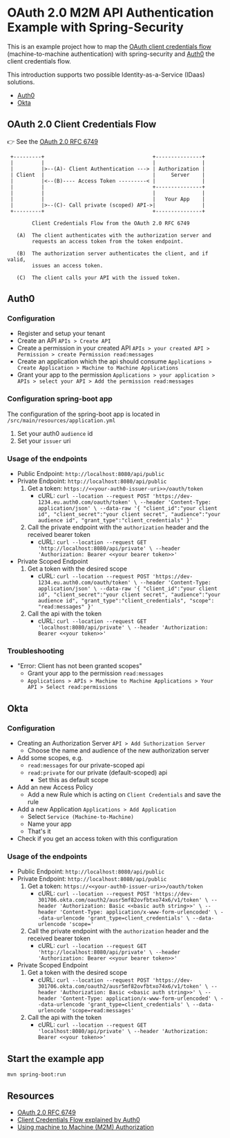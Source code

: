 # OAuth 2.0 M2M API Authentication Example with Spring-Security

This is an example project how to map the [OAuth client credentials flow](https://tools.ietf.org/html/rfc6749#section-4.4) (machine-to-machine authentication) with spring-security and [Auth0](https://auth0.com/de/) the client credentials flow.

This introduction supports two possible Identity-as-a-Service (IDaas) solutions.

* [Auth0](https://auth0.com)
* [Okta](https://developer.okta.com)


## OAuth 2.0 Client Credentials Flow

👉  See the [OAuth 2.0 RFC 6749](https://tools.ietf.org/html/rfc6749#section-4.4)


     +---------+                                   +---------------+
     |         |                                   |               |
     |         |>--(A)- Client Authentication ---> | Authorization |
     | Client  |                                   |     Server    |
     |         |<--(B)---- Access Token ---------< |               |
     |         |                                   +---------------+
     |         |                                   |               |
     |         |                                   |   Your App    |   
     |         |>--(C)- Call private (scoped) API->|               |               
     +---------+                                   +---------------+

            Client Credentials Flow from the OAuth 2.0 RFC 6749
            
       (A)  The client authenticates with the authorization server and
            requests an access token from the token endpoint.
    
       (B)  The authorization server authenticates the client, and if valid,
            issues an access token.        
            
       (C)  The client calls your API with the issued token.     


## Auth0

### Configuration

* Register and setup your tenant
* Create an API ``APIs > Create API``
* Create a permission in your created API ``APIs > your created API > Permission > create Permission read:messages``
* Create an application which the api should consume ``Applications > Create Application > Machine to Machine Applications``
* Grant your app to the permission ``Applications > your application > APIs > select your API > Add the permission read:messages``

### Configuration spring-boot app

The configuration of the spring-boot app is located in ``/src/main/resources/application.yml``

1. Set your auth0 ``audience`` id
1. Set your ``issuer`` uri

### Usage of the endpoints

* Public Endpoint: ``http://localhost:8080/api/public``
* Private Endpoint: ``http://localhost:8080/api/public``
    1. Get a token: ``https://<<your-auth0-issuer-uri>>/oauth/token``
        * cURL: ``curl --location --request POST 'https://dev-1234.eu.auth0.com/oauth/token' \
                  --header 'Content-Type: application/json' \
                  --data-raw '{
                      "client_id":"your client id",
                      "client_secret":"your client secret",
                      "audience":"your audience id",
                      "grant_type":"client_credentials"
                  }'``
    1. Call the private endpoint with the ``authorization`` header and the received bearer token
        * cURL: ``curl --location --request GET 'http://localhost:8080/api/private' \
            --header 'Authorization: Bearer <<your bearer token>>'``
* Private Scoped Endpoint
    1. Get a token with the desired scope
        * cURL: ``curl --location --request POST 'https://dev-1234.eu.auth0.com/oauth/token' \
                  --header 'Content-Type: application/json' \
                  --data-raw '{
                      "client_id":"your client id",
                      "client_secret":"your client secret",
                      "audience":"your audience id",
                     "grant_type":"client_credentials",
                      "scope": "read:messages"
                  }'``
    2. Call the api with the token
        * cURL: ```curl --location --request GET 'localhost:8080/api/private' \
                  --header 'Authorization: Bearer <<your token>>'```               
    
### Troubleshooting

* "Error: Client has not been granted scopes"
    *  Grant your app to the permission ``read:messages``
    * ``Applications > APIs > Machine to Machine Applications > Your API > Select read:permissions``
    
    
## Okta

### Configuration    
       
* Creating an Authorization Server ``API > Add Suthorization Server`` 
    * Choose the name and audience of the new authorization server
* Add some scopes, e.g. 
    * ``read:messages`` for our private-scoped api
    * ``read:private`` for our private (default-scoped) api
        * Set this as default scope
* Add an new Access Policy
    * Add a new Rule which is acting on ```Client Credentials``` and save the rule 
* Add a new Application ``Applications > Add Application``
    * Select ```Service (Machine-to-Machine)```
    * Name your app
    * That's it
* Check if you get an access token with this configuration
                      
### Usage of the endpoints

* Public Endpoint: ``http://localhost:8080/api/public``
* Private Endpoint: ``http://localhost:8080/api/public``
    1. Get a token: ``https://<<your-auth0-issuer-uri>>/oauth/token``
        * cURL: ``curl --location --request POST 'https://dev-301706.okta.com/oauth2/ausr5mf82ovfbtxo74x6/v1/token' \
                  --header 'Authorization: Basic <<basic auth string>>' \
                  --header 'Content-Type: application/x-www-form-urlencoded' \
                  --data-urlencode 'grant_type=client_credentials' \
                  --data-urlencode 'scope='``
    1. Call the private endpoint with the ``authorization`` header and the received bearer token
        * cURL: ``curl --location --request GET 'http://localhost:8080/api/private' \
            --header 'Authorization: Bearer <<your bearer token>>'``
* Private Scoped Endpoint
    1. Get a token with the desired scope
        * cURL: ````curl --location --request POST 'https://dev-301706.okta.com/oauth2/ausr5mf82ovfbtxo74x6/v1/token' \
                                    --header 'Authorization: Basic <<basic auth string>>' \
                                    --header 'Content-Type: application/x-www-form-urlencoded' \
                                    --data-urlencode 'grant_type=client_credentials' \
                                    --data-urlencode 'scope=read:messages'````
    2. Call the api with the token
        * cURL: ```curl --location --request GET 'localhost:8080/api/private' \
                  --header 'Authorization: Bearer <<your token>>'```               
                          
                      
              
## Start the example app

``mvn spring-boot:run``       


## Resources

* [OAuth 2.0 RFC 6749](https://tools.ietf.org/html/rfc6749#section-4.4)
* [Client Credentials Flow explained by Auth0](https://auth0.com/docs/flows/client-credentials-flow)
* [Using machine to Machine (M2M) Authorization](https://auth0.com/blog/using-m2m-authorization/)
